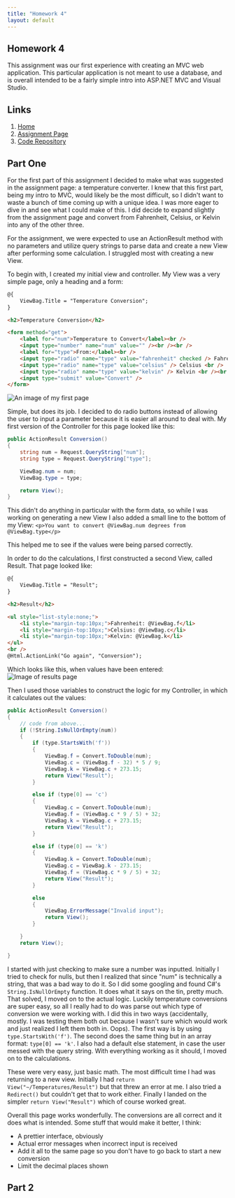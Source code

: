 ```yaml
---
title: "Homework 4"
layout: default
---
```


## Homework 4

This assignment was our first experience with creating an MVC web application. This particular application is not meant to use a database, and is overall intended to be a fairly simple intro into ASP.NET MVC and Visual Studio.

## Links
1. [Home](https://ridethatcyclone.github.io/)
2. [Assignment Page](http://www.wou.edu/~morses/classes/cs46x/assignments/HW4.html)
3. [Code Repository](#)

## Part One

For the first part of this assignment I decided to make what was suggested in the assignment page: a temperature converter. I knew that this first part, being my intro to MVC, would likely be the most difficult, so I didn't want to waste a bunch of time coming up with a unique idea. I was more eager to dive in and see what I could make of this. I did decide to expand slightly from the assignment page and convert from Fahrenheit, Celsius, or Kelvin into any of the other three.

For the assignment, we were expected to use an ActionResult method with no parameters and utilize query strings to parse data and create a new View after performing some calculation. I struggled most with creating a new View.

To begin with, I created my initial view and controller. My View was a very simple page, only a heading and a form:

```html
@{
    ViewBag.Title = "Temperature Conversion";
}

<h2>Temperature Conversion</h2>

<form method="get">
    <label for="num">Temperature to Convert</label><br />
    <input type="number" name="num" value="" /><br /><br />
    <label for="type">From:</label><br />
    <input type="radio" name="type" value="fahrenheit" checked /> Fahrenheit <br />
    <input type="radio" name="type" value="celsius" /> Celsius <br />
    <input type="radio" name="type" value="kelvin" /> Kelvin <br /><br />
    <input type="submit" value="Convert" />
</form>
```

![An image of my first page]("page1.PNG")

Simple, but does its job. I decided to do radio buttons instead of allowing the user to input a parameter because it is easier all around to deal with. My first version of the Controller for this page looked like this:

```cs
public ActionResult Conversion()
{
    string num = Request.QueryString["num"];
    string type = Request.QueryString["type"];

    ViewBag.num = num;
    ViewBag.type = type;

    return View();
}
```

This didn't do anything in particular with the form data, so while I was working on generating a new View I also added a small line to the bottom of my View:
`<p>You want to convert @ViewBag.num degrees from @ViewBag.type</p>`

This helped me to see if the values were being parsed correctly.

In order to do the calculations, I first constructed a second View, called Result. That page looked like:

```html
@{
    ViewBag.Title = "Result";
}

<h2>Result</h2>

<ul style="list-style:none;">
    <li style="margin-top:10px;">Fahrenheit: @ViewBag.f</li>
    <li style="margin-top:10px;">Celsius: @ViewBag.c</li>
    <li style="margin-top:10px;">Kelvin: @ViewBag.k</li>
</ul>
<br />
@Html.ActionLink("Go again", "Conversion");
```
Which looks like this, when values have been entered:
![Image of results page]("page1_b.PNG")

Then I used those variables to construct the logic for my Controller, in which it calculates out the values:

```cs
public ActionResult Conversion()
{
    // code from above...
    if (!String.IsNullOrEmpty(num))
    {
        if (type.StartsWith('f'))
        {
            ViewBag.f = Convert.ToDouble(num);
            ViewBag.c = (ViewBag.f - 32) * 5 / 9;
            ViewBag.k = ViewBag.c + 273.15;
            return View("Result");
        }

        else if (type[0] == 'c')
        {
            ViewBag.c = Convert.ToDouble(num);
            ViewBag.f = (ViewBag.c * 9 / 5) + 32;
            ViewBag.k = ViewBag.c + 273.15;
            return View("Result");
        }

        else if (type[0] == 'k')
        {
            ViewBag.k = Convert.ToDouble(num);
            ViewBag.c = ViewBag.k - 273.15;
            ViewBag.f = (ViewBag.c * 9 / 5) + 32;
            return View("Result");
        }

        else
        {
            ViewBag.ErrorMessage("Invalid input");
            return View();
        }

    }
    return View();

}
```

I started with just checking to make sure a number was inputted. Initially I tried to check for nulls, but then I realized that since "num" is technically a string, that was a bad way to do it. So I did some googling and found C#'s `String.IsNullOrEmpty` function. It does what it says on the tin, pretty much. That solved, I moved on to the actual logic. Luckily temperature conversions are super easy, so all I really had to do was parse out which type of conversion we were working with. I did this in two ways (accidentally, mostly. I was testing them both out because I wasn't sure which would work and just realized I left them both in. Oops). The first way is by using `type.StartsWith('f')`. The second does the same thing but in an array format: `type[0] == 'k'`. I also had a default else statement, in case the user messed with the query string. With everything working as it should, I moved on to the calculations.

These were very easy, just basic math. The most difficult time I had was returning to a new view. Initially I had `return View("~/Temperatures/Result")` but that threw an error at me. I also tried a `Redirect()` but couldn't get that to work either. Finally I landed on the simpler `return View("Result")` which of course worked great.

Overall this page works wonderfully. The conversions are all correct and it does what is intended. Some stuff that would make it better, I think:
* A prettier interface, obviously
* Actual error messages when incorrect input is received
* Add it all to the same page so you don't have to go back to start a new conversion
* Limit the decimal places shown

## Part 2
